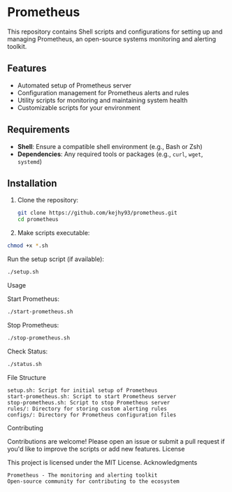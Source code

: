 # Prometheus

This repository contains Shell scripts and configurations for setting up and managing Prometheus, an open-source systems monitoring and alerting toolkit.

## Features

- Automated setup of Prometheus server
- Configuration management for Prometheus alerts and rules
- Utility scripts for monitoring and maintaining system health
- Customizable scripts for your environment

## Requirements

- **Shell**: Ensure a compatible shell environment (e.g., Bash or Zsh)
- **Dependencies**: Any required tools or packages (e.g., `curl`, `wget`, `systemd`)

## Installation

1. Clone the repository:
   ```bash
   git clone https://github.com/kejhy93/prometheus.git
   cd prometheus
   ```

2. Make scripts executable:
  ```bash
  chmod +x *.sh
  ```
Run the setup script (if available):
```bash
./setup.sh
```
Usage

Start Prometheus:
```bash
./start-prometheus.sh
```
Stop Prometheus:
```bash
./stop-prometheus.sh
```
Check Status:
```bash
./status.sh
```
File Structure

    setup.sh: Script for initial setup of Prometheus
    start-prometheus.sh: Script to start Prometheus server
    stop-prometheus.sh: Script to stop Prometheus server
    rules/: Directory for storing custom alerting rules
    configs/: Directory for Prometheus configuration files

Contributing

Contributions are welcome! Please open an issue or submit a pull request if you'd like to improve the scripts or add new features.
License

This project is licensed under the MIT License.
Acknowledgments

    Prometheus - The monitoring and alerting toolkit
    Open-source community for contributing to the ecosystem
